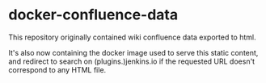 # docker-confluence-data

This repository originally contained wiki confluence data exported to html.

It's also now containing the docker image used to serve this static content, and redirect to search on (plugins.)jenkins.io if the requested URL doesn't correspond to any HTML file.
